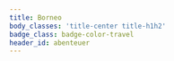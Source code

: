 ```yaml
---
title: Borneo
body_classes: 'title-center title-h1h2'
badge_class: badge-color-travel
header_id: abenteuer
---
```


